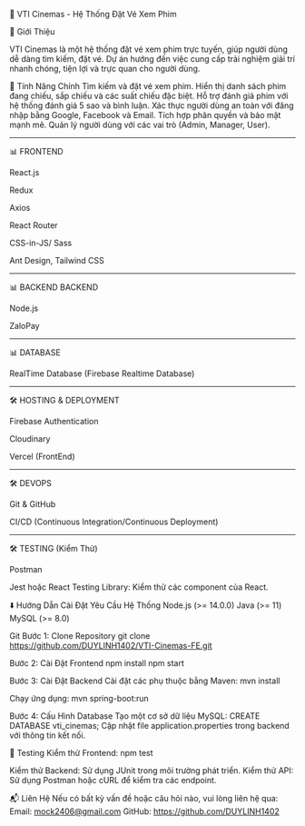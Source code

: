🎥 VTI Cinemas - Hệ Thống Đặt Vé Xem Phim

📖 Giới Thiệu

VTI Cinemas là một hệ thống đặt vé xem phim trực tuyến, giúp người dùng dễ dàng tìm kiếm, đặt vé. Dự án hướng đến việc cung cấp trải nghiệm giải trí nhanh chóng, tiện lợi và trực quan cho người dùng.

🚀 Tính Năng Chính
Tìm kiếm và đặt vé xem phim.
Hiển thị danh sách phim đang chiếu, sắp chiếu và các suất chiếu đặc biệt.
Hỗ trợ đánh giá phim với hệ thống đánh giá 5 sao và bình luận.
Xác thực người dùng an toàn với đăng nhập bằng Google, Facebook và Email.
Tích hợp phân quyền và bảo mật mạnh mẽ.
Quản lý người dùng với các vai trò (Admin, Manager, User).

---

📊 FRONTEND

React.js

Redux

Axios

React Router

CSS-in-JS/ Sass

Ant Design, Tailwind CSS

---

📊 BACKEND
BACKEND

Node.js

ZaloPay

---

📊 DATABASE

RealTime Database (Firebase Realtime Database)

---

🛠️ HOSTING & DEPLOYMENT

Firebase Authentication

Cloudinary

Vercel (FrontEnd)

---

🛠️ DEVOPS

Git & GitHub

CI/CD (Continuous Integration/Continuous Deployment)

---

🛠️ TESTING (Kiểm Thử)

Postman

Jest hoặc React Testing Library: Kiểm thử các component của React.

⬇️ Hướng Dẫn Cài Đặt
Yêu Cầu Hệ Thống
Node.js (>= 14.0.0)
Java (>= 11)
MySQL (>= 8.0)

Git
Bước 1: Clone Repository
git clone <https://github.com/DUYLINH1402/VTI-Cinemas-FE.git>

Bước 2: Cài Đặt Frontend
npm install
npm start

Bước 3: Cài Đặt Backend
Cài đặt các phụ thuộc bằng Maven:
mvn install

Chạy ứng dụng:
mvn spring-boot:run

Bước 4: Cấu Hình Database
Tạo một cơ sở dữ liệu MySQL:
CREATE DATABASE vti_cinemas;
Cập nhật file application.properties trong backend với thông tin kết nối.

🧪 Testing
Kiểm thử Frontend:
npm test

Kiểm thử Backend: Sử dụng JUnit trong môi trường phát triển.
Kiểm thử API: Sử dụng Postman hoặc cURL để kiểm tra các endpoint.

📬 Liên Hệ
Nếu có bất kỳ vấn đề hoặc câu hỏi nào, vui lòng liên hệ qua:
Email: mock2406@gmail.com
GitHub: https://github.com/DUYLINH1402
